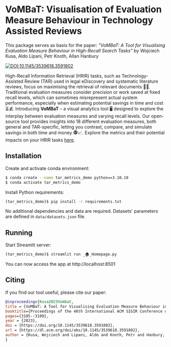 # VoMBaT: Visualisation of Evaluation Measure Behaviour in Technology Assisted Reviews

This package serves as basis for the paper: _"VoMBaT: A Tool for Visualising Evaluation Measure Behaviour in High-Recall Search Tasks"_ by Wojciech Kusa, Aldo Lipani, Petr Knoth, Allan Hanbury

[![DOI:10.1145/3539618.3591802](http://img.shields.io/badge/SIGIR_2023-https://doi.org/10.1145/3539618.3591802-1F7CFA.svg)](https://doi.org/10.1145/3539618.3591802) 


High-Recall Information Retrieval (HRIR) tasks, such as Technology-Assisted Review (TAR) used in legal eDiscovery and systematic literature reviews, focus on maximising the retrieval of relevant documents 🔎📑. Traditional evaluation measures consider precision or work saved at fixed recall levels, which can sometimes misrepresent actual system performance, especially when estimating potential savings in time and cost ⏳💰. Introducing **VoMBaT** – a visual analytics tool 🖥️ designed to explore the interplay between evaluation measures and varying recall levels. Our open-source tool provides insights into 18 different evaluation measures, both general and TAR-specific, letting you contrast, compare, and simulate savings in both time and money 🕵️‍📈️️️. Explore the metrics and their potential impacts on your HRIR tasks [here](https://vombat.streamlit.app).


## Installation

Create and activate conda environment:

```bash
$ conda create --name tar_metrics_demo python==3.10.10
$ conda activate tar_metrics_demo
```

Install Python requirements:

```bash
(tar_metrics_demo)$ pip install -r requirements.txt
```

No additional dependencies and data are required.
Datasets' parameters are defined in `data/datasets.json` file.

## Running

Start Streamlit server:

```bash
(tar_metrics_demo)$ streamlit run _🏠_Homepage.py
```

You can now access the app at http://localhost:8501

## Citing


If you find our tool useful, please cite our paper:

```bibtex
@inproceedings{Kusa2023Vombat,
title = {VoMBaT: A Tool for Visualising Evaluation Measure Behaviour in High-Recall Search Tasks},
booktitle={Proceedings of the 46th International ACM SIGIR Conference on Research and Development in Information Retrieval},
pages={3105--3109},
year = {2023},
doi = {https://doi.org/10.1145/3539618.3591802},
url = {https://dl.acm.org/doi/abs/10.1145/3539618.3591802},
author = {Kusa, Wojciech and Lipani, Aldo and Knoth, Petr and Hanbury, Allan}
}
```

